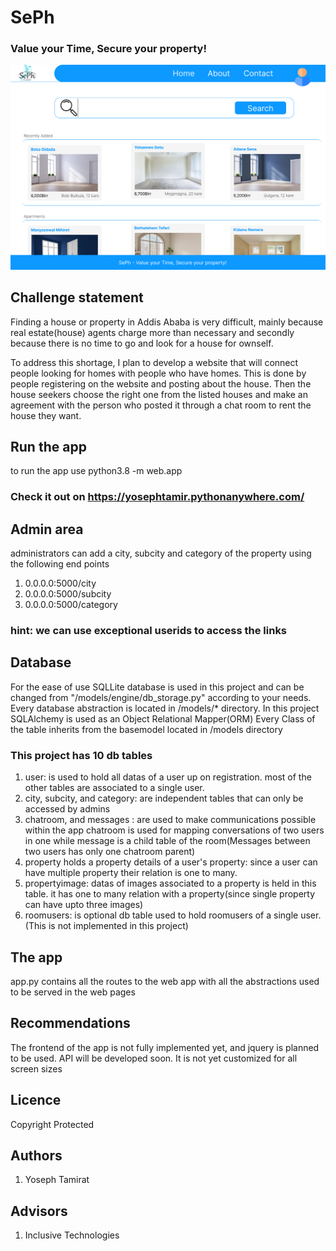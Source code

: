 # SePh
### Value your Time, Secure your property!
![landingpage](./images/landingpage.png)
## Challenge statement
Finding a house or property in Addis Ababa is very difficult, mainly because real estate(house) agents charge more than necessary and secondly because there is no time to go and look for a house for ownself.

To address this shortage, I plan to develop a website that will connect people looking for homes with people who have homes. This is done by people registering on the website and posting about the house. Then the house seekers choose the right one from the listed houses and make an agreement with the person who posted it through a chat room to rent the house they want.

## Run the app
to run the app use python3.8 -m web.app
### Check it out on https://yosephtamir.pythonanywhere.com/

## Admin area
administrators can add a city, subcity and category of the property using the following end points

1. 0.0.0.0:5000/city
2. 0.0.0.0:5000/subcity
3. 0.0.0.0:5000/category

### hint: we can use exceptional userids to access the links

## Database
For the ease of use SQLLite database is used in this project and can be changed from "/models/engine/db_storage.py" according to your needs.
Every database abstraction is located in /models/* directory. In this project SQLAlchemy is used as an Object Relational Mapper(ORM) Every Class of the table inherits from the basemodel located in /models directory

### This project has 10 db tables
1. user: is used to hold all datas of a user up on registration. most of the other tables are associated to a single user.
2. city, subcity, and category: are independent tables that can only be accessed by admins
3. chatroom, and messages : are used to make communications possible within the app
    chatroom is used for mapping conversations of two users in one while message is a child table of the room(Messages between two users has only one chatroom parent)
4. property holds a property details of a user's property: since a user can have multiple property their relation is one to many.
5. propertyimage: datas of images associated to a property is held in this table. it has one to many relation with a property(since single property can have upto three images)
6. roomusers: is optional db table used to hold roomusers of a single user. (This is not implemented in this project)

## The app
app.py contains all the routes to the web app with all the abstractions used to be served in the web pages

## Recommendations
The frontend of the app is not fully implemented yet, and jquery  is planned to be used. API will be developed soon. It is not yet customized for all screen sizes

## Licence
Copyright Protected

## Authors
1. Yoseph Tamirat

## Advisors
1. Inclusive Technologies